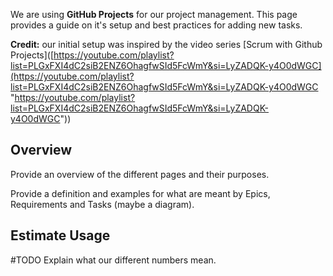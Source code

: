 
We are using **GitHub Projects** for our project management. This page provides a guide on it's setup and best practices for adding new tasks.

**Credit:** our initial setup was inspired by the video series [Scrum with Github Projects]([https://youtube.com/playlist?list=PLGxFXI4dC2siB2ENZ6OhagfwSId5FcWmY&si=LyZADQK-y4O0dWGC](https://youtube.com/playlist?list=PLGxFXI4dC2siB2ENZ6OhagfwSId5FcWmY&si=LyZADQK-y4O0dWGC "https://youtube.com/playlist?list=PLGxFXI4dC2siB2ENZ6OhagfwSId5FcWmY&si=LyZADQK-y4O0dWGC")) 
## Overview

Provide an overview of the different pages and their purposes.

Provide a definition and examples for what are meant by Epics, Requirements and Tasks (maybe a diagram).

## Estimate Usage

#TODO Explain what our different numbers mean. 

